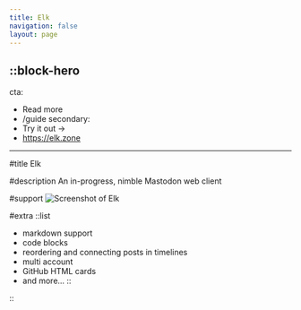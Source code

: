 ```yaml
---
title: Elk
navigation: false
layout: page
---
```


::block-hero
---
cta:
  - Read more
  - /guide
secondary:
  - Try it out →
  - https://elk.zone
---

#title
Elk

#description
An in-progress, nimble Mastodon web client

#support
![Screenshot of Elk](/docs/screenshot.png)

#extra
::list
- markdown support
- code blocks
- reordering and connecting posts in timelines
- multi account
- GitHub HTML cards
- and more...
::

::
